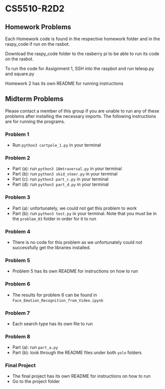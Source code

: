 # CS5510-R2D2

## Homework Problems
Each Homework code is found in the respective homework folder and in the raspy_code if run on the rasbot.

Download the raspy_code folder to the rasberry pi to be able to run its code on the rasbot.

To run the code for Assignment 1, SSH into the raspbot and run teleop.py and square.py

Homework 2 has its own README for running instructions

## Midterm Problems
Please contact a member of this group if you are unable to run any of these problems after installing the necessary imports. The following instructions are for running the programs.

### Problem 1
- Run `python3 cartpole_1.py` in your terminal

### Problem 2
- Part (a): run `python3 18mtraversal.py` in your terminal
- Part (b): run `python3 skid_steer.py` in your terminal
- Part (c): run `python3 part_c.py` in your terminal
- Part (d): run `python3 part_d.py` in your terminal

### Problem 3
- Part (a): unfortunately, we could not get this problem to work
- Part (b): run `python3 test.py` in your terminal. Note that you must be in the `problem_03` folder in order for it to run
### Problem 4
- There is no code for this problem as we unfortunately could not successfully get the libraries installed.
### Problem 5
- Problem 5 has its own README for instructions on how to run
### Problem 6
- The results for problem 6 can be found in `Face_Emotion_Recognition_from_Video.ipynb`
### Problem 7
- Each search type has its own file to run
### Problem 8
- Part (a): run `part_a.py`
- Part (b): look through the README files under both `yolo` folders

### Final Project
- The final project has its own README for instructions on how to run
- Go to the project folder